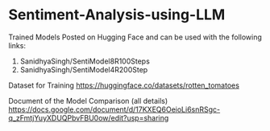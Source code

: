 # Sentiment-Analysis-using-LLM

Trained Models Posted on Hugging Face and can be used with the following links:
1. SanidhyaSingh/SentiModel8R100Steps
2. SanidhyaSingh/SentiModel4R200Step


Dataset for Training
https://huggingface.co/datasets/rotten_tomatoes


Document of the Model Comparison (all details)
https://docs.google.com/document/d/17KXEQ6OeioLi6snRSgc-q_zFmtjYuyXDUQPbvFBU0ow/edit?usp=sharing
